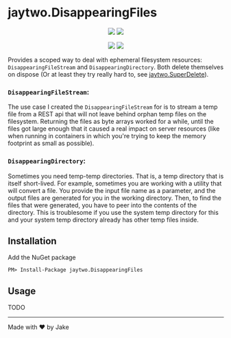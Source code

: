 # jaytwo.DisappearingFiles

<p align="center">
  <a href="https://jenkins.jaytwo.com/job/jaytwo.DisappearingFiles/job/master/" alt="Build Status (master)">
    <img src="https://jenkins.jaytwo.com/buildStatus/icon?job=jaytwo.DisappearingFiles%2Fmaster&subject=build%20(master)" /></a>
  <a href="https://jenkins.jaytwo.com/job/jaytwo.DisappearingFiles/job/develop/" alt="Build Status (develop)">
    <img src="https://jenkins.jaytwo.com/buildStatus/icon?job=jaytwo.DisappearingFiles%2Fdevelop&subject=build%20(develop)" /></a>
</p>

<p align="center">
  <a href="https://www.nuget.org/packages/jaytwo.DisappearingFiles/" alt="NuGet Package jaytwo.DisappearingFiles">
    <img src="https://img.shields.io/nuget/v/jaytwo.DisappearingFiles.svg?logo=nuget&label=jaytwo.DisappearingFiles" /></a>
  <a href="https://www.nuget.org/packages/jaytwo.DisappearingFiles/" alt="NuGet Package jaytwo.DisappearingFiles (beta)">
    <img src="https://img.shields.io/nuget/vpre/jaytwo.DisappearingFiles.svg?logo=nuget&label=jaytwo.DisappearingFiles" /></a>
</p>

Provides a scoped way to deal with ephemeral filesystem resources: `DisappearingFileStream` and `DisappearingDirectory`.  Both
delete themselves on dispose (Or at least they try really hard to, see [jaytwo.SuperDelete](https://github.com/jakegough/jaytwo.superDelete/)).

### `DisappearingFileStream`:

The use case I created the `DisappearingFileStream` for is to stream a temp file from a REST api that will not leave behind 
orphan temp files on the filesystem.  Returning the files as byte arrays worked for a while, until the files got large
enough that it caused a real impact on server resources (like when running in containers in which you're trying to keep
the memory footprint as small as possible).

### `DisappearingDirectory`:

Sometimes you need temp-temp directories.  That is, a temp directory that is itself short-lived.  For example, sometimes you
are working with a utility that will convert a file.  You provide the input file name as a parameter, and the output files are
generated for you in the working directory.  Then, to find the files that were generated, you have to peer into the contents of
the directory.  This is troublesome if you use the system temp directory for this and your system temp directory already has 
other temp files inside.

## Installation

Add the NuGet package

```
PM> Install-Package jaytwo.DisappearingFiles
```

## Usage

TODO

---

Made with &hearts; by Jake
